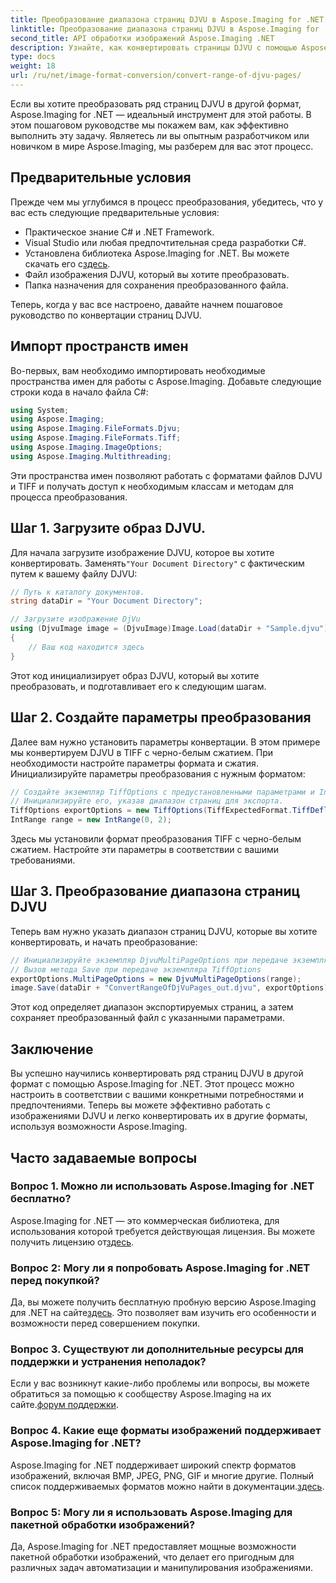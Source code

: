 ```yaml
---
title: Преобразование диапазона страниц DJVU в Aspose.Imaging for .NET
linktitle: Преобразование диапазона страниц DJVU в Aspose.Imaging for .NET
second_title: API обработки изображений Aspose.Imaging .NET
description: Узнайте, как конвертировать страницы DJVU с помощью Aspose.Imaging for .NET. Пошаговое руководство по эффективному преобразованию DJVU в TIFF.
type: docs
weight: 18
url: /ru/net/image-format-conversion/convert-range-of-djvu-pages/
---
```


Если вы хотите преобразовать ряд страниц DJVU в другой формат, Aspose.Imaging for .NET — идеальный инструмент для этой работы. В этом пошаговом руководстве мы покажем вам, как эффективно выполнить эту задачу. Являетесь ли вы опытным разработчиком или новичком в мире Aspose.Imaging, мы разберем для вас этот процесс. 

## Предварительные условия

Прежде чем мы углубимся в процесс преобразования, убедитесь, что у вас есть следующие предварительные условия:

- Практическое знание C# и .NET Framework.
- Visual Studio или любая предпочтительная среда разработки C#.
-  Установлена библиотека Aspose.Imaging for .NET. Вы можете скачать его с[здесь](https://releases.aspose.com/imaging/net/).
- Файл изображения DJVU, который вы хотите преобразовать.
- Папка назначения для сохранения преобразованного файла.

Теперь, когда у вас все настроено, давайте начнем пошаговое руководство по конвертации страниц DJVU.

## Импорт пространств имен

Во-первых, вам необходимо импортировать необходимые пространства имен для работы с Aspose.Imaging. Добавьте следующие строки кода в начало файла C#:

```csharp
using System;
using Aspose.Imaging;
using Aspose.Imaging.FileFormats.Djvu;
using Aspose.Imaging.FileFormats.Tiff;
using Aspose.Imaging.ImageOptions;
using Aspose.Imaging.Multithreading;
```

Эти пространства имен позволяют работать с форматами файлов DJVU и TIFF и получать доступ к необходимым классам и методам для процесса преобразования.

## Шаг 1. Загрузите образ DJVU.

 Для начала загрузите изображение DJVU, которое вы хотите конвертировать. Заменять`"Your Document Directory"` с фактическим путем к вашему файлу DJVU:

```csharp
// Путь к каталогу документов.
string dataDir = "Your Document Directory";

// Загрузите изображение DjVu
using (DjvuImage image = (DjvuImage)Image.Load(dataDir + "Sample.djvu"))
{
    // Ваш код находится здесь
}
```

Этот код инициализирует образ DJVU, который вы хотите преобразовать, и подготавливает его к следующим шагам.

## Шаг 2. Создайте параметры преобразования

Далее вам нужно установить параметры конвертации. В этом примере мы конвертируем DJVU в TIFF с черно-белым сжатием. При необходимости настройте параметры формата и сжатия. Инициализируйте параметры преобразования с нужным форматом:

```csharp
// Создайте экземпляр TiffOptions с предустановленными параметрами и IntRange.
// Инициализируйте его, указав диапазон страниц для экспорта.
TiffOptions exportOptions = new TiffOptions(TiffExpectedFormat.TiffDeflateBw);
IntRange range = new IntRange(0, 2);
```

Здесь мы установили формат преобразования TIFF с черно-белым сжатием. Настройте эти параметры в соответствии с вашими требованиями.

## Шаг 3. Преобразование диапазона страниц DJVU

Теперь вам нужно указать диапазон страниц DJVU, которые вы хотите конвертировать, и начать преобразование:

```csharp
// Инициализируйте экземпляр DjvuMultiPageOptions при передаче экземпляра IntRange.
// Вызов метода Save при передаче экземпляра TiffOptions
exportOptions.MultiPageOptions = new DjvuMultiPageOptions(range);
image.Save(dataDir + "ConvertRangeOfDjVuPages_out.djvu", exportOptions);
```

Этот код определяет диапазон экспортируемых страниц, а затем сохраняет преобразованный файл с указанными параметрами.

## Заключение

Вы успешно научились конвертировать ряд страниц DJVU в другой формат с помощью Aspose.Imaging for .NET. Этот процесс можно настроить в соответствии с вашими конкретными потребностями и предпочтениями. Теперь вы можете эффективно работать с изображениями DJVU и легко конвертировать их в другие форматы, используя возможности Aspose.Imaging.

## Часто задаваемые вопросы

### Вопрос 1. Можно ли использовать Aspose.Imaging for .NET бесплатно?

 Aspose.Imaging for .NET — это коммерческая библиотека, для использования которой требуется действующая лицензия. Вы можете получить лицензию от[здесь](https://purchase.aspose.com/buy).

### Вопрос 2: Могу ли я попробовать Aspose.Imaging for .NET перед покупкой?

 Да, вы можете получить бесплатную пробную версию Aspose.Imaging для .NET на сайте[здесь](https://releases.aspose.com/). Это позволяет вам изучить его особенности и возможности перед совершением покупки.

### Вопрос 3. Существуют ли дополнительные ресурсы для поддержки и устранения неполадок?

 Если у вас возникнут какие-либо проблемы или вопросы, вы можете обратиться за помощью к сообществу Aspose.Imaging на их сайте.[форум поддержки](https://forum.aspose.com/).

### Вопрос 4. Какие еще форматы изображений поддерживает Aspose.Imaging for .NET?

 Aspose.Imaging for .NET поддерживает широкий спектр форматов изображений, включая BMP, JPEG, PNG, GIF и многие другие. Полный список поддерживаемых форматов можно найти в документации.[здесь](https://reference.aspose.com/imaging/net/).

### Вопрос 5: Могу ли я использовать Aspose.Imaging для пакетной обработки изображений?

Да, Aspose.Imaging for .NET предоставляет мощные возможности пакетной обработки изображений, что делает его пригодным для различных задач автоматизации и манипулирования изображениями.